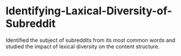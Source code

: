 # Identifying-Laxical-Diversity-of-Subreddit
Identified the subject of subreddits from its most common words and studied the impact of lexical diversity on the content structure.
